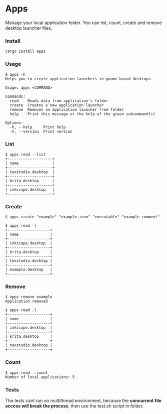 # Apps
Manage your local application folder. You can list, count, create and remove desktop launcher files.


### Install

```
cargo install apps
```

### Usage

```
$ apps -h
Helps you to create application launchers in gnome based desktops

Usage: apps <COMMAND>

Commands:
  read    Reads data from application's folder
  create  Creates a new application launcher
  remove  Removes an application launcher from folder
  help    Print this message or the help of the given subcommand(s)

Options:
  -h, --help     Print help
  -V, --version  Print version
```

### List

```
$ apps read --list
+--------------------+
| name               |
+--------------------+
| texstudio.desktop  |
+--------------------+
| krita.desktop      |
+--------------------+
| inkscape.desktop   |
+--------------------+
```

### Create
```
$ apps create "example" "example.icon" "executable" "example comment"

$ apps read -l
+-------------------+
| name              |
+-------------------+
| inkscape.desktop  |
+-------------------+
| krita.desktop     |
+-------------------+
| texstudio.desktop |
+-------------------+
| example.desktop   |
+-------------------+
```

### Remove
```
$ apps remove example
Application removed

$ apps read -l
+-------------------+
| name              |
+-------------------+
| inkscape.desktop  |
+-------------------+
| krita.desktop     |
+-------------------+
| texstudio.desktop |
+-------------------+
```
### Count

```
$ apps read --count
Number of local applications: 5
```
### Tests

The tests cant run on multithread environment, because the **concurrent file access will break the process**, then use the test.sh script in folder.
